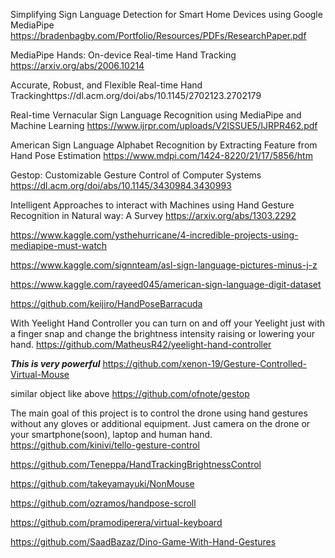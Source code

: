 Simplifying Sign Language Detection
for Smart Home Devices using Google MediaPipe
https://bradenbagby.com/Portfolio/Resources/PDFs/ResearchPaper.pdf

MediaPipe Hands: On-device Real-time Hand Tracking
https://arxiv.org/abs/2006.10214

Accurate, Robust, and Flexible Real-time Hand Trackinghttps://dl.acm.org/doi/abs/10.1145/2702123.2702179

Real-time Vernacular Sign Language Recognition using MediaPipe and
Machine Learning
https://www.ijrpr.com/uploads/V2ISSUE5/IJRPR462.pdf

American Sign Language Alphabet Recognition by Extracting Feature from Hand Pose Estimation
https://www.mdpi.com/1424-8220/21/17/5856/htm

Gestop: Customizable Gesture Control of Computer Systems
https://dl.acm.org/doi/abs/10.1145/3430984.3430993

Intelligent Approaches to interact with Machines using Hand Gesture Recognition in Natural way: A Survey
https://arxiv.org/abs/1303.2292

https://www.kaggle.com/ysthehurricane/4-incredible-projects-using-mediapipe-must-watch

https://www.kaggle.com/signnteam/asl-sign-language-pictures-minus-j-z

https://www.kaggle.com/rayeed045/american-sign-language-digit-dataset

https://github.com/keijiro/HandPoseBarracuda

With Yeelight Hand Controller you can turn on and off your Yeelight 
just with a finger snap and change the brightness intensity raising or lowering your hand.
https://github.com/MatheusR42/yeelight-hand-controller

***This is very powerful***
https://github.com/xenon-19/Gesture-Controlled-Virtual-Mouse

similar object like above
https://github.com/ofnote/gestop

The main goal of this project is to control the drone using hand gestures without any gloves
 or additional equipment. Just camera on the drone or your smartphone(soon), laptop and human hand.
https://github.com/kinivi/tello-gesture-control

https://github.com/Teneppa/HandTrackingBrightnessControl

https://github.com/takeyamayuki/NonMouse

https://github.com/ozramos/handpose-scroll

https://github.com/pramodiperera/virtual-keyboard

https://github.com/SaadBazaz/Dino-Game-With-Hand-Gestures